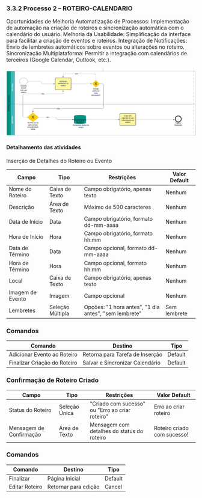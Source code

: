### 3.3.2 Processo 2 – ROTEIRO-CALENDARIO

Oportunidades de Melhoria
Automatização de Processos: Implementação de automação na criação de roteiros e sincronização automática com o calendário do usuário.
Melhoria da Usabilidade: Simplificação da interface para facilitar a criação de eventos e roteiros.
Integração de Notificações: Envio de lembretes automáticos sobre eventos ou alterações no roteiro.
Sincronização Multiplataforma: Permitir a integração com calendários de terceiros (Google Calendar, Outlook, etc.).

![Exemplo de um Modelo BPMN do PROCESSO 2](images/ModelagemRelatorio.PNG "Modelo BPMN do Processo 2.")


#### Detalhamento das atividades


Inserção de Detalhes do Roteiro ou Evento

| **Campo**              | **Tipo**          | **Restrições**                                      | **Valor Default**      |
|------------------------|-------------------|----------------------------------------------------|------------------------|
| Nome do Roteiro         | Caixa de Texto    | Campo obrigatório, apenas texto                    | Nenhum                 |
| Descrição               | Área de Texto     | Máximo de 500 caracteres                           | Nenhum                 |
| Data de Início          | Data              | Campo obrigatório, formato dd-mm-aaaa              | Nenhum                 |
| Hora de Início          | Hora              | Campo obrigatório, formato hh:mm                   | Nenhum                 |
| Data de Término         | Data              | Campo opcional, formato dd-mm-aaaa                 | Nenhum                 |
| Hora de Término         | Hora              | Campo opcional, formato hh:mm                      | Nenhum                 |
| Local                  | Caixa de Texto    | Campo obrigatório, apenas texto                    | Nenhum                 |
| Imagem de Evento        | Imagem            | Campo opcional                                     | Nenhum                 |
| Lembretes               | Seleção Múltipla  | Opções: "1 hora antes", "1 dia antes", "sem lembrete" | Sem lembrete           |

### Comandos

| **Comando**                  | **Destino**                    | **Tipo**    |
|------------------------------|---------------------------------|-------------|
| Adicionar Evento ao Roteiro   | Retorna para Tarefa de Inserção | Default     |
| Finalizar Criação do Roteiro  | Salvar e Sincronizar Calendário | Default     |

### Confirmação de Roteiro Criado

| **Campo**              | **Tipo**          | **Restrições**                                      | **Valor Default**      |
|------------------------|-------------------|----------------------------------------------------|------------------------|
| Status do Roteiro       | Seleção Única     | "Criado com sucesso" ou "Erro ao criar roteiro"     | Erro ao criar roteiro   |
| Mensagem de Confirmação | Área de Texto     | Mensagem com detalhes do status do roteiro          | Roteiro criado com sucesso! |

### Comandos

| **Comando**            | **Destino**            | **Tipo**    |
|------------------------|------------------------|-------------|
| Finalizar              | Página Inicial          | Default     |
| Editar Roteiro         | Retornar para edição    | Cancel      |
